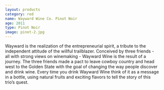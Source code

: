 ```yaml
---
layout: products
category: red
name: Wayward Wine Co. Pinot Noir
age: 2011
type: Pinot Noir 
image: pinot-2.jpg
---
```



Wayward is the realization of the entrepreneurial spirit, a tribute to the independent attitude of the willful trailblazer. Conceived by three friends - all with strong views on winemaking - Wayward Wine is the result of a journey. The three friends made a pact to leave cowboy country and head west to the Golden State with the goal of changing the way people discover and drink wine. Every time you drink Wayward Wine think of it as a message in a bottle, using natural fruits and exciting flavors to tell the story of this trio’s quest.